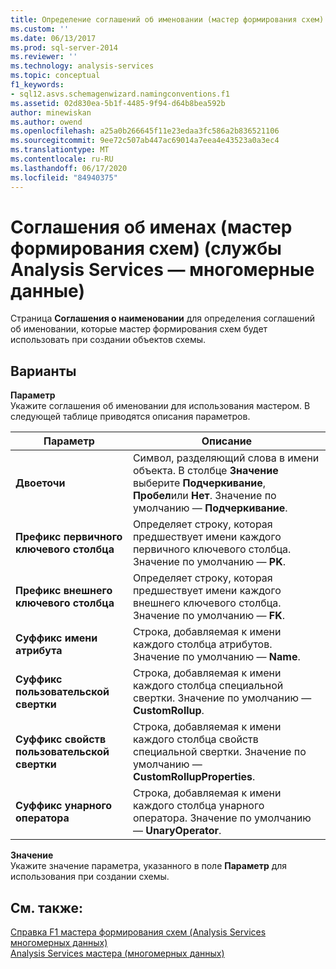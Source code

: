 ```yaml
---
title: Определение соглашений об именовании (мастер формирования схем) (Analysis Services-многомерные данные) | Документация Майкрософт
ms.custom: ''
ms.date: 06/13/2017
ms.prod: sql-server-2014
ms.reviewer: ''
ms.technology: analysis-services
ms.topic: conceptual
f1_keywords:
- sql12.asvs.schemagenwizard.namingconventions.f1
ms.assetid: 02d830ea-5b1f-4485-9f94-d64b8bea592b
author: minewiskan
ms.author: owend
ms.openlocfilehash: a25a0b266645f11e23edaa3fc586a2b836521106
ms.sourcegitcommit: 9ee72c507ab447ac69014a7eea4e43523a0a3ec4
ms.translationtype: MT
ms.contentlocale: ru-RU
ms.lasthandoff: 06/17/2020
ms.locfileid: "84940375"
---
```

# <a name="specify-naming-conventions-schema-generation-wizard-analysis-services---multidimensional-data"></a>Соглашения об именах (мастер формирования схем) (службы Analysis Services — многомерные данные)
  Страница **Соглашения о наименовании** для определения соглашений об именовании, которые мастер формирования схем будет использовать при создании объектов схемы.  
  
## <a name="options"></a>Варианты  
 **Параметр**  
 Укажите соглашения об именовании для использования мастером. В следующей таблице приводятся описания параметров.  
  
|Параметр|Описание|  
|------------|-----------------|  
|**Двоеточи**|Символ, разделяющий слова в имени объекта. В столбце **Значение** выберите **Подчеркивание**, **Пробел**или **Нет**. Значение по умолчанию — **Подчеркивание**.|  
|**Префикс первичного ключевого столбца**|Определяет строку, которая предшествует имени каждого первичного ключевого столбца. Значение по умолчанию — **PK**.|  
|**Префикс внешнего ключевого столбца**|Определяет строку, которая предшествует имени каждого внешнего ключевого столбца. Значение по умолчанию — **FK**.|  
|**Суффикс имени атрибута**|Строка, добавляемая к имени каждого столбца атрибутов. Значение по умолчанию — **Name**.|  
|**Суффикс пользовательской свертки**|Строка, добавляемая к имени каждого столбца специальной свертки. Значение по умолчанию — **CustomRollup**.|  
|**Суффикс свойств пользовательской свертки**|Строка, добавляемая к имени каждого столбца свойств специальной свертки. Значение по умолчанию — **CustomRollupProperties**.|  
|**Суффикс унарного оператора**|Строка, добавляемая к имени каждого столбца унарного оператора. Значение по умолчанию — **UnaryOperator**.|  
  
 **Значение**  
 Укажите значение параметра, указанного в поле **Параметр** для использования при создании схемы.  
  
## <a name="see-also"></a>См. также:  
 [Справка F1 мастера формирования схем &#40;Analysis Services многомерных данных&#41;](schema-generation-wizard-f1-help-analysis-services-multidimensional-data.md)   
 [Analysis Services мастера &#40;многомерных данных&#41;](analysis-services-wizards-multidimensional-data.md)  
  
  

